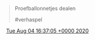 > Proefballonnetjes dealen  
>   
> \#verhaspel

<img src="../../media/tweet.ico" width="12" /> [Tue Aug 04 16:37:05 +0000 2020](https://twitter.com/DromerDenker/status/1290688218602635265)
